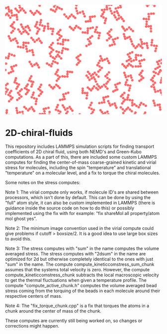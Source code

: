 ![Molecule](./molecule_picture.png)

# 2D-chiral-fluids

This repository includes LAMMPS simulation scripts for finding transport coefficients of 2D chiral fluid, using both NEMD's and Green-Kubo computations. As a part of this, there are included some custom LAMMPS computes for finding the center-of-mass coarse-grained kinetic and virial stress for molecules, including the spin "temperature" and translational "temperature" on a molecular level, and a fix to torque the chiral molecules.

Some notes on the stress computes:

Note 1: The virial compute only works, if molecule ID's are shared between processors, which isn't done by default. This can be done by using the "full" atom style, it can also be custom implemented in LAMMPS (there is guidance inside the source code on how to do this) or possibly implemented using the fix with for example: "fix shareMol all property/atom mol ghost yes".

Note 2: The minimum image convention used in the virial compute could give problems if cutoff > boxsize/2. It is a good idea to use large box sizes to avoid this.

Note 3: The stress computes with "sum" in the name computes the volume averaged stress. The stress computes with "2dsum" in the name are optimized for 2d but otherwise completely identical to the ones with just "sum" in the name. The compute compute_kineticcomstress_sum_chunk assumes that the systems total velocity is zero. However, the compute compute_kineticcomstress_chunk subtracts the local macroscopic velocity to get the thermal fluctuations when given a temperature profile. The compute "compute_active_chunk.h" computes the volume averaged bead stress coming from the torquing of the beads in each molecule around their respective centers of mass.

Note 4: The "fix_torque_chunk.cpp" is a fix that torques the atoms in a chunk around the center of mass of the chunk.

These computes are currently still being worked on, so changes or corrections might happen.
